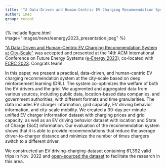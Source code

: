 ```yaml
---
title: '"A Data-Driven and Human-Centric EV Charging Recommendation System at City-Scale" Accepted and Presented at ACM e-Energy 2023'
author: imec
group: recent
---
```


{%
  include figure.html
  image="images/news/eenergy2023_presentation.jpeg"
%}

["A Data-Driven and Human-Centric EV Charging Recommendation System at City-Scale"](https://dl.acm.org/doi/abs/10.1145/3575813.3597350) was accepted and presented at the 14th ACM International Conference on Future Energy Systems ([e-Energy 2023](https://energy.acm.org/conferences/eenergy/2023/)), co-located with [FCRC 2023](https://fcrc.acm.org/). Congrats team!

In this paper, we present a practical, data-driven, and human-centric EV charging recommendation system at the city-scale based on deep reinforcement learning (DRL). The system co-optimizes the welfare of both the EV drivers and the grid. We augmented and aggregated data from various sources, including public data, location-based data companies, and government authorities, with different formats and time granularities. The data includes EV charger information, grid capacity, EV driving behavior information, and city-scale mobility. We created a 30-day per-minute unified EV charger information dataset with charging prices and grid capacity, as well as an EV driving behavior dataset with location and State of Charge (SoC) information. Our evaluation of the recommendation system shows that it is able to provide recommendations that reduce the average driver-to-charger distance and minimize the number of times chargers switch to a different driver.

We constructed an EV driving-charging-dataset containing 61,392 valid trips in Nov. 2022 and [open-sourced the dataset](https://github.com/Columbia-ICSL/Data-Driven-Human-Centric-EV-Charging) to facilitate the research in this area.
